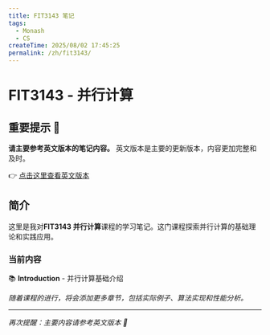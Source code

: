 ```yaml
---
title: FIT3143 笔记
tags:
  - Monash
  - CS
createTime: 2025/08/02 17:45:25
permalink: /zh/fit3143/
---
```


# FIT3143 - 并行计算

## 重要提示 📢

**请主要参考英文版本的笔记内容。** 英文版本是主要的更新版本，内容更加完整和及时。

👉 [点击这里查看英文版本](../../../notes/fit3143/)

## 简介

这里是我对**FIT3143 并行计算**课程的学习笔记。这门课程探索并行计算的基础理论和实践应用。

### 当前内容

📚 **Introduction** - 并行计算基础介绍

*随着课程的进行，将会添加更多章节，包括实际例子、算法实现和性能分析。*

---

*再次提醒：主要内容请参考英文版本 🚀*